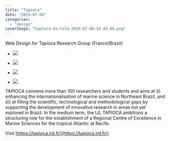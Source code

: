 ```yaml
---
title: "Tapioca"
date: "2019-07-08"
categories: 
  - "design"
coverImage: "Captura-de-tela-2019-07-08-14.49.00.png"
---
```


Web Design for Tapioca Research Group (France/Brazil)

- [![](images/Captura-de-tela-2019-07-08-14.48.31-1024x540.png)](https://thisismyart.eratudomato.online/wp-content/uploads/sites/11/2019/07/Captura-de-tela-2019-07-08-14.48.31-1024x540.png)
    
- [![](images/Captura-de-tela-2019-07-08-14.49.00-1024x540.png)](https://thisismyart.eratudomato.online/wp-content/uploads/sites/11/2019/07/Captura-de-tela-2019-07-08-14.49.00-1024x540.png)
    
- [![](images/Captura-de-tela-2019-07-08-14.50.44-1024x539.png)](https://thisismyart.eratudomato.online/wp-content/uploads/sites/11/2019/07/Captura-de-tela-2019-07-08-14.50.44-1024x539.png)
    
- [![](images/Captura-de-tela-2019-07-08-14.49.49-1024x508.png)](https://thisismyart.eratudomato.online/wp-content/uploads/sites/11/2019/07/Captura-de-tela-2019-07-08-14.49.49-1024x508.png)
    

TAPIOCA convene more than 100 researchers and students and aims at (i) enhancing the internationalisation of marine science in Northeast Brazil, and (ii) at filling the scientific, technological and methodological gaps by supporting the development of innovative research in areas not yet explored in Brazil. In the medium term, the IJL TAPIOCA ambitions a structuring role for the establishment of a Regional Centre of Excellence in Marine Sciences for the tropical Atlantic at Recife.

Visit [https://tapioca.ird.fr/](https://tapioca.ird.fr/)
